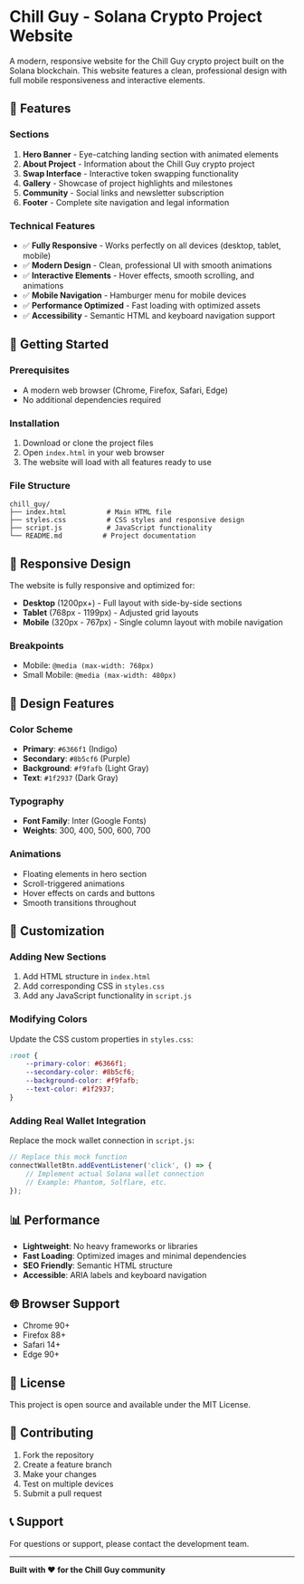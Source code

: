 # Chill Guy - Solana Crypto Project Website

A modern, responsive website for the Chill Guy crypto project built on the Solana blockchain. This website features a clean, professional design with full mobile responsiveness and interactive elements.

## 🌟 Features

### Sections
1. **Hero Banner** - Eye-catching landing section with animated elements
2. **About Project** - Information about the Chill Guy crypto project
3. **Swap Interface** - Interactive token swapping functionality
4. **Gallery** - Showcase of project highlights and milestones
5. **Community** - Social links and newsletter subscription
6. **Footer** - Complete site navigation and legal information

### Technical Features
- ✅ **Fully Responsive** - Works perfectly on all devices (desktop, tablet, mobile)
- ✅ **Modern Design** - Clean, professional UI with smooth animations
- ✅ **Interactive Elements** - Hover effects, smooth scrolling, and animations
- ✅ **Mobile Navigation** - Hamburger menu for mobile devices
- ✅ **Performance Optimized** - Fast loading with optimized assets
- ✅ **Accessibility** - Semantic HTML and keyboard navigation support

## 🚀 Getting Started

### Prerequisites
- A modern web browser (Chrome, Firefox, Safari, Edge)
- No additional dependencies required

### Installation
1. Download or clone the project files
2. Open `index.html` in your web browser
3. The website will load with all features ready to use

### File Structure
```
chill_guy/
├── index.html          # Main HTML file
├── styles.css          # CSS styles and responsive design
├── script.js           # JavaScript functionality
└── README.md          # Project documentation
```

## 📱 Responsive Design

The website is fully responsive and optimized for:

- **Desktop** (1200px+) - Full layout with side-by-side sections
- **Tablet** (768px - 1199px) - Adjusted grid layouts
- **Mobile** (320px - 767px) - Single column layout with mobile navigation

### Breakpoints
- Mobile: `@media (max-width: 768px)`
- Small Mobile: `@media (max-width: 480px)`

## 🎨 Design Features

### Color Scheme
- **Primary**: `#6366f1` (Indigo)
- **Secondary**: `#8b5cf6` (Purple)
- **Background**: `#f9fafb` (Light Gray)
- **Text**: `#1f2937` (Dark Gray)

### Typography
- **Font Family**: Inter (Google Fonts)
- **Weights**: 300, 400, 500, 600, 700

### Animations
- Floating elements in hero section
- Scroll-triggered animations
- Hover effects on cards and buttons
- Smooth transitions throughout

## 🔧 Customization

### Adding New Sections
1. Add HTML structure in `index.html`
2. Add corresponding CSS in `styles.css`
3. Add any JavaScript functionality in `script.js`

### Modifying Colors
Update the CSS custom properties in `styles.css`:
```css
:root {
    --primary-color: #6366f1;
    --secondary-color: #8b5cf6;
    --background-color: #f9fafb;
    --text-color: #1f2937;
}
```

### Adding Real Wallet Integration
Replace the mock wallet connection in `script.js`:
```javascript
// Replace this mock function
connectWalletBtn.addEventListener('click', () => {
    // Implement actual Solana wallet connection
    // Example: Phantom, Solflare, etc.
});
```

## 📊 Performance

- **Lightweight**: No heavy frameworks or libraries
- **Fast Loading**: Optimized images and minimal dependencies
- **SEO Friendly**: Semantic HTML structure
- **Accessible**: ARIA labels and keyboard navigation

## 🌐 Browser Support

- Chrome 90+
- Firefox 88+
- Safari 14+
- Edge 90+

## 📝 License

This project is open source and available under the MIT License.

## 🤝 Contributing

1. Fork the repository
2. Create a feature branch
3. Make your changes
4. Test on multiple devices
5. Submit a pull request

## 📞 Support

For questions or support, please contact the development team.

---

**Built with ❤️ for the Chill Guy community** 